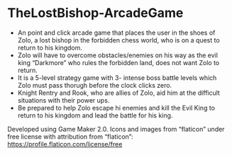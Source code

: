 # TheLostBishop-ArcadeGame

- An point and click arcade game that places the user in the shoes of Zolo, a lost bishop in the forbidden chess world, who is on a quest to return to his kingdom.
- Zolo will have to overcome obstacles/enemies on his way as the evil king “Darkmore” who rules the forbidden land, does not want Zolo to return.
- It is a 5-level strategy game with 3- intense boss battle levels which Zolo must pass thorugh before the clock clicks zero.
- Knight Rentry and Rook, who are allies of Zolo, aid him at the difficult situations with their power ups.
- Be prepared to help Zolo escape hi enemies and kill the Evil King to return to his kingdom and lead the battle for his king.

Developed using Game Maker 2.0. Icons and images from “flaticon” under free license with attribution from “flaticon”: https://profile.flaticon.com/license/free
